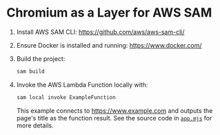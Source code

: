 # Chromium as a Layer for AWS SAM

1. Install AWS SAM CLI: https://github.com/aws/aws-sam-cli/

1. Ensure Docker is installed and running: https://www.docker.com/

1. Build the project:

   ```sh
   sam build
   ```

1. Invoke the AWS Lambda Function locally with:

   ```sh
   sam local invoke ExampleFunction
   ```

   This example connects to https://www.example.com and outputs the page's title as the function result. See the source code in [`app.mjs`](functions/exampleFunction/app.mjs) for more details.
